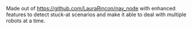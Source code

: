Made out of https://github.com/LauraRincon/nav_node with enhanced features to detect stuck-at scenarios and make it able to deal with multiple robots at a time.
